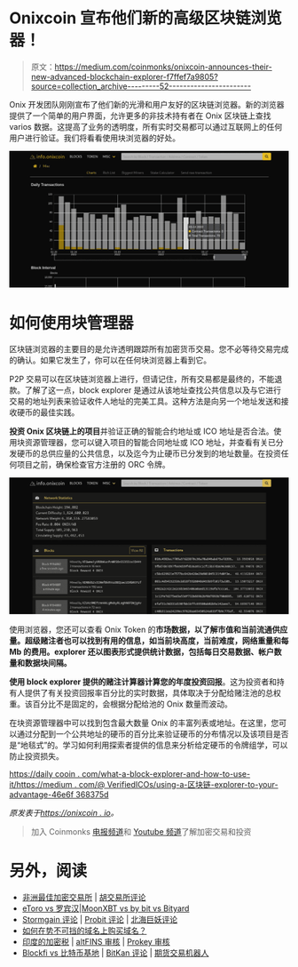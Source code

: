 # Onixcoin 宣布他们新的高级区块链浏览器！

> 原文：<https://medium.com/coinmonks/onixcoin-announces-their-new-advanced-blockchain-explorer-f7ffef7a9805?source=collection_archive---------52----------------------->

Onix 开发团队刚刚宣布了他们新的光滑和用户友好的区块链浏览器。新的浏览器提供了一个简单的用户界面，允许更多的非技术持有者在 Onix 区块链上查找 varios 数据。这提高了业务的透明度，所有实时交易都可以通过互联网上的任何用户进行验证。我们将看看使用块浏览器的好处。

![](img/eaadcf4950306dd148ac7006983d8378.png)

# 如何使用块管理器

区块链浏览器的主要目的是允许透明跟踪所有加密货币交易。您不必等待交易完成的确认。如果它发生了，你可以在任何块浏览器上看到它。

P2P 交易可以在区块链浏览器上进行，但请记住，所有交易都是最终的，不能退款。了解了这一点，block explorer 是通过从该地址查找公共信息以及与它进行交易的地址列表来验证收件人地址的完美工具。这种方法是向另一个地址发送和接收硬币的最佳实践。

**投资 Onix 区块链上的项目**并验证正确的智能合约地址或 ICO 地址是否合法。使用块资源管理器，您可以键入项目的智能合同地址或 ICO 地址，并查看有关已分发硬币的总供应量的公共信息，以及迄今为止硬币已分发到的地址数量。在投资任何项目之前，确保检查官方注册的 ORC 令牌。

![](img/8ada761feef1d9cda7716c3929457f7c.png)

使用浏览器，您还可以查看 Onix Token 的**市场数据，以了解市值和当前流通供应量。超级赌注者也可以找到有用的信息，如当前块高度，当前难度，网络重量和每 Mb 的费用。explorer 还以图表形式提供统计数据，包括每日交易数据、帐户数量和数据块间隔。**

**使用 block explorer 提供的赌注计算器计算您的年度投资回报**。这为投资者和持有人提供了有关投资回报率百分比的实时数据，具体取决于分配给赌注池的总权重。该百分比不是固定的，会根据分配给池的 Onix 数量而波动。

在块资源管理器中可以找到包含最大数量 Onix 的丰富列表或地址。在这里，您可以通过分配到一个公共地址的硬币的百分比来验证硬币的分布情况以及该项目是否是“地毯式”的。学习如何利用探索者提供的信息来分析给定硬币的令牌组学，可以防止投资损失。

[https://daily cooin . com/what-a-block-explorer-and-how-to-use-it/](https://dailycoin.com/what-is-a-block-explorer-and-how-to-use-it/)[https://medium . com/@ VerifiedICOs/using-a-区块链-explorer-to-your-advantage-46e6f 368375d](/@VerifiedICOs/using-a-blockchain-explorer-to-your-advantage-46e6f368375d)

*原发表于*[*https://onixcoin . io*](https://onixcoin.io/onixcoin-announces-their-new-advanced-blockchain-explorer)*。*

> 加入 Coinmonks [电报频道](https://t.me/coincodecap)和 [Youtube 频道](https://www.youtube.com/c/coinmonks/videos)了解加密交易和投资

# 另外，阅读

*   [非洲最佳加密交易所](https://coincodecap.com/crypto-exchange-africa) | [胡交易所评论](https://coincodecap.com/hoo-exchange-review)
*   [eToro vs 罗宾汉](https://coincodecap.com/etoro-robinhood)|[MoonXBT vs by bit vs Bityard](https://coincodecap.com/bybit-bityard-moonxbt)
*   [Stormgain 评论](https://coincodecap.com/stormgain-review) | [Probit 评论](https://coincodecap.com/probit-review) | [北海巨妖评论](/coinmonks/kraken-review-6165fc1056ac)
*   [如何在势不可挡的域名上购买域名？](https://coincodecap.com/buy-domain-on-unstoppable-domains)
*   [印度的加密税](https://coincodecap.com/crypto-tax-india) | [altFINS 审核](https://coincodecap.com/altfins-review) | [Prokey 审核](/coinmonks/prokey-review-26611173c13c)
*   [Blockfi vs 比特币基地](https://coincodecap.com/blockfi-vs-coinbase) | [BitKan 评论](https://coincodecap.com/bitkan-review) | [期货交易机器人](/coinmonks/futures-trading-bots-5a282ccee3f5)